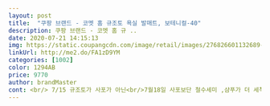 ```yaml
---
layout: post 
title:  "쿠팡 브랜드 - 코멧 홈 규조토 욕실 발매트, 보테니컬-40" 
description: 쿠팡 브랜드 - 코멧 홈 규 ..
date: 2020-07-21 14:15:13 
img: https://static.coupangcdn.com/image/retail/images/276826601132689-48276d2e-30ca-49fd-8094-b0973b3e246c.jpg 
linkUrl: http://me2.do/FA1zD9YM 
categories: [1002] 
color: 1294AB 
price: 9770 
author: brandMaster 
cont: <br/> 7/15 규조토가 사포가 아닌<br/>7월18일 사포보단 철수세미 ,샴푸가 더 세척이 잘된다는<br/>건조후 다시 한번 물을 부어봤어요<br/>건조후 상태는 낼 올려볼게여<br/>건조후 흡수율도 재생이 되여<br/>고를 수 있는 디자인도 많으니 너무 너무 너무 좋아요.<br/> 다음에 또 필요하면 재구매하러 올꺼예요.<br/> 쿠팡 자체 브랜드 제품들은 쓰면 쓸 수록 괜찮은게 많은 것 같아요.<br/> 가격도 좋고 계속 이렇게 지금처럼 해주세용 ㅎㅎ<br/>구매하신 분들은 세척시 프린트 된 부분은<br/>규조토.<br/>.<br/>지점토 한끗차이인건데.<br/>.<br/>바보같이 폭신할꺼라고<br/>규조토는 원래 인테리어 벽재로 사용 된대여<br/>규조토는 자연소재로 백색 또는 회백색을 띄는<br/>규조토를 첨 알고 사용해보니 넘넘 신기해여<br/>그냥 딱 생각해보면 규토가 지점토라 생각하심 되구영^^<br/>그래도 써보니 물기가 금방날라가서 깔끔하고<br/>그래서 기능이야 다 거기서 거기겠지 생각하고<br/>그래서 후기를 읽으니 발매트에 왠 사포가 나오고<br/> 
---
```

 